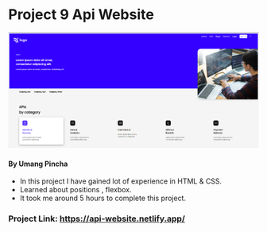 # Project 9 Api Website

![My Imge](./screen-shots/01.png)


#### By Umang Pincha

- In this project I have gained lot of experience in HTML & CSS.
- Learned about positions , flexbox.
- It took me around 5 hours to complete this project.

### Project Link: https://api-website.netlify.app/